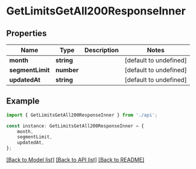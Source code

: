 # GetLimitsGetAll200ResponseInner


## Properties

Name | Type | Description | Notes
------------ | ------------- | ------------- | -------------
**month** | **string** |  | [default to undefined]
**segmentLimit** | **number** |  | [default to undefined]
**updatedAt** | **string** |  | [default to undefined]

## Example

```typescript
import { GetLimitsGetAll200ResponseInner } from './api';

const instance: GetLimitsGetAll200ResponseInner = {
    month,
    segmentLimit,
    updatedAt,
};
```

[[Back to Model list]](../README.md#documentation-for-models) [[Back to API list]](../README.md#documentation-for-api-endpoints) [[Back to README]](../README.md)
